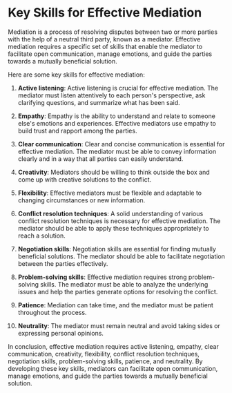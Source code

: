 # Key Skills for Effective Mediation

Mediation is a process of resolving disputes between two or more parties with the help of a neutral third party, known as a mediator. Effective mediation requires a specific set of skills that enable the mediator to facilitate open communication, manage emotions, and guide the parties towards a mutually beneficial solution.

Here are some key skills for effective mediation:

1. **Active listening**: Active listening is crucial for effective mediation. The mediator must listen attentively to each person's perspective, ask clarifying questions, and summarize what has been said.

2. **Empathy**: Empathy is the ability to understand and relate to someone else's emotions and experiences. Effective mediators use empathy to build trust and rapport among the parties.

3. **Clear communication**: Clear and concise communication is essential for effective mediation. The mediator must be able to convey information clearly and in a way that all parties can easily understand.

4. **Creativity**: Mediators should be willing to think outside the box and come up with creative solutions to the conflict.

5. **Flexibility**: Effective mediators must be flexible and adaptable to changing circumstances or new information.

6. **Conflict resolution techniques**: A solid understanding of various conflict resolution techniques is necessary for effective mediation. The mediator should be able to apply these techniques appropriately to reach a solution.

7. **Negotiation skills**: Negotiation skills are essential for finding mutually beneficial solutions. The mediator should be able to facilitate negotiation between the parties effectively.

8. **Problem-solving skills**: Effective mediation requires strong problem-solving skills. The mediator must be able to analyze the underlying issues and help the parties generate options for resolving the conflict.

9. **Patience**: Mediation can take time, and the mediator must be patient throughout the process.

10. **Neutrality**: The mediator must remain neutral and avoid taking sides or expressing personal opinions.

In conclusion, effective mediation requires active listening, empathy, clear communication, creativity, flexibility, conflict resolution techniques, negotiation skills, problem-solving skills, patience, and neutrality. By developing these key skills, mediators can facilitate open communication, manage emotions, and guide the parties towards a mutually beneficial solution.
